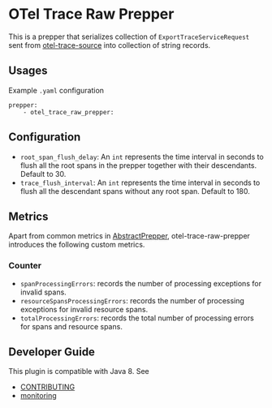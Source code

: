 # OTel Trace Raw Prepper

This is a prepper that serializes collection of `ExportTraceServiceRequest` sent from [otel-trace-source](../dataPrepper-plugins/otel-trace-source) into collection of string records.

## Usages
Example `.yaml` configuration
```
prepper:
    - otel_trace_raw_prepper:
```

## Configuration

* `root_span_flush_delay`: An `int` represents the time interval in seconds to flush all the root spans in the prepper together with their descendants. Default to 30.
* `trace_flush_interval`: An `int` represents the time interval in seconds to flush all the descendant spans without any root span. Default to 180.

## Metrics
Apart from common metrics in [AbstractPrepper](https://github.com/opendistro-for-elasticsearch/data-prepper/blob/main/data-prepper-api/src/main/java/com/amazon/dataprepper/model/prepper/AbstractPrepper.java), otel-trace-raw-prepper introduces the following custom metrics.

### Counter
- `spanProcessingErrors`: records the number of processing exceptions for invalid spans.
- `resourceSpansProcessingErrors`: records the number of processing exceptions for invalid resource spans.
- `totalProcessingErrors`: records the total number of processing errors for spans and resource spans.

## Developer Guide
This plugin is compatible with Java 8. See
- [CONTRIBUTING](https://github.com/opendistro-for-elasticsearch/data-prepper/blob/main/CONTRIBUTING.md)
- [monitoring](https://github.com/opendistro-for-elasticsearch/data-prepper/blob/main/docs/readme/monitoring.md)
